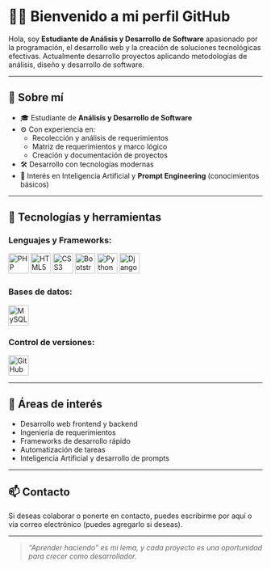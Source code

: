 # 👨‍💻 Bienvenido a mi perfil GitHub

Hola, soy **Estudiante de Análisis y Desarrollo de Software** apasionado por la programación, el desarrollo web y la creación de soluciones tecnológicas efectivas. Actualmente desarrollo proyectos aplicando metodologías de análisis, diseño y desarrollo de software.

---

## 🧠 Sobre mí

- 🎓 Estudiante de **Análisis y Desarrollo de Software**
- ⚙️ Con experiencia en:
  - Recolección y análisis de requerimientos
  - Matriz de requerimientos y marco lógico
  - Creación y documentación de proyectos
- 🛠️ Desarrollo con tecnologías modernas
- 🧪 Interés en Inteligencia Artificial y **Prompt Engineering** (conocimientos básicos)

---

## 🧰 Tecnologías y herramientas

### Lenguajes y Frameworks:

<p>
  <img src="https://cdn.jsdelivr.net/gh/devicons/devicon/icons/php/php-original.svg" width="40" height="40" alt="PHP" />
  <img src="https://cdn.jsdelivr.net/gh/devicons/devicon/icons/html5/html5-original.svg" width="40" height="40" alt="HTML5" />
  <img src="https://cdn.jsdelivr.net/gh/devicons/devicon/icons/css3/css3-original.svg" width="40" height="40" alt="CSS3" />
  <img src="https://cdn.jsdelivr.net/gh/devicons/devicon/icons/bootstrap/bootstrap-original.svg" width="40" height="40" alt="Bootstrap" />
  <img src="https://cdn.jsdelivr.net/gh/devicons/devicon/icons/python/python-original.svg" width="40" height="40" alt="Python" />
  <img src="https://cdn.jsdelivr.net/gh/devicons/devicon/icons/django/django-plain.svg" width="40" height="40" alt="Django" />
</p>

### Bases de datos:

<p>
  <img src="https://cdn.jsdelivr.net/gh/devicons/devicon/icons/mysql/mysql-original.svg" width="40" height="40" alt="MySQL" />
</p>

### Control de versiones:

<p>
  <img src="https://cdn.jsdelivr.net/gh/devicons/devicon/icons/github/github-original.svg" width="40" height="40" alt="GitHub" />
</p>

---

## 📌 Áreas de interés

- Desarrollo web frontend y backend
- Ingeniería de requerimientos
- Frameworks de desarrollo rápido
- Automatización de tareas
- Inteligencia Artificial y desarrollo de prompts

---

## 📫 Contacto

Si deseas colaborar o ponerte en contacto, puedes escribirme por aquí o vía correo electrónico (puedes agregarlo si deseas).

---

> *“Aprender haciendo” es mi lema, y cada proyecto es una oportunidad para crecer como desarrollador.*
